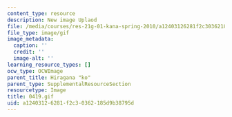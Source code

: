 ```yaml
---
content_type: resource
description: New image Uplaod
file: /media/courses/res-21g-01-kana-spring-2010/a12403126281f2c30362185d9b38795d_0419.gif
file_type: image/gif
image_metadata:
  caption: ''
  credit: ''
  image-alt: ''
learning_resource_types: []
ocw_type: OCWImage
parent_title: Hiragana "ko"
parent_type: SupplementalResourceSection
resourcetype: Image
title: 0419.gif
uid: a1240312-6281-f2c3-0362-185d9b38795d
---
```

